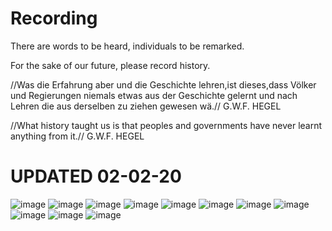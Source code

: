 # Recording

There are words to be heard, individuals to be remarked.

For the sake of our future, please record history.


//Was die Erfahrung aber und die Geschichte lehren,ist dieses,dass Völker und Regierungen niemals etwas aus der Geschichte gelernt und nach Lehren die aus derselben zu ziehen gewesen wä.//
G.W.F. HEGEL

//What history taught us is that peoples and governments have never learnt anything from it.//
G.W.F. HEGEL

# UPDATED 02-02-20

![image](https://github.com/yichuan-00/kitsch.GitHub.io/blob/master/img/QQ图片20200202162905.jpg)
![image](https://github.com/yichuan-00/kitsch.GitHub.io/blob/master/img/QQ图片20200202162908.jpg)
![image](https://github.com/yichuan-00/kitsch.GitHub.io/blob/master/img/QQ图片20200202162911.jpg)
![image](https://github.com/yichuan-00/kitsch.GitHub.io/blob/master/img/QQ图片20200202162914.jpg)
![image](https://github.com/yichuan-00/kitsch.GitHub.io/blob/master/img/QQ图片20200202162917.jpg)
![image](https://github.com/yichuan-00/kitsch.GitHub.io/blob/master/img/QQ图片20200202162919.jpg)
![image](https://github.com/yichuan-00/kitsch.GitHub.io/blob/master/img/QQ图片20200202162922.jpg)
![image](https://github.com/yichuan-00/kitsch.GitHub.io/blob/master/img/QQ图片20200202162924.jpg)
![image](https://github.com/yichuan-00/kitsch.GitHub.io/blob/master/img/QQ图片20200202162926.jpg)
![image](https://github.com/yichuan-00/kitsch.GitHub.io/blob/master/img/QQ图片20200202162928.jpg)
![image](https://github.com/yichuan-00/kitsch.GitHub.io/blob/master/img/QQ图片20200202162939.jpg)

